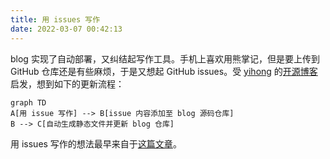 ```yaml
---
title: 用 issues 写作
date: 2022-03-07 00:42:13
---
```

blog 实现了自动部署，又纠结起写作工具。手机上喜欢用熊掌记，但是要上传到 GitHub 仓库还是有些麻烦，于是又想起 GitHub issues。受 [yihong](https://github.com/yihong0618) 的[开源博客](https://github.com/yihong0618/gitblog/issues/177)启发，想到如下的更新流程：

```mermaid
graph TD
A[用 issue 写作] --> B[issue 内容添加至 blog 源码仓库]
B --> C[自动生成静态文件并更新 blog 仓库]
```

用 issues 写作的想法最早来自于[这篇文章](https://io-oi.me/tech/continuous-writing-with-github-issues/)。